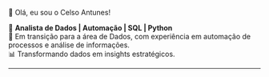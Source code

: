 👋 Olá, eu sou o Celso Antunes!

🎯 **Analista de Dados | Automação | SQL | Python**  
🚀 Em transição para a área de Dados, com experiência em automação de processos e análise de informações.  
📊 Transformando dados em insights estratégicos.  

---
<!--
**CelsoAntunesNogueira/CelsoAntunesNogueira** is a ✨ _special_ ✨ repository because its `README.md` (this file) appears on your GitHub profile.

### 📌 **Habilidades**
🐍 **Python** → Pandas, NumPy, Selenium, Flask  
📊 **SQL** → MySQL, PostgreSQL  
📈 **Visualização** → Power BI, Excel 

📬 **Conecte-se comigo:**  
[![LinkedIn](https://img.shields.io/badge/LinkedIn-blue?style=for-the-badge&logo=linkedin)](https://www.linkedin.com/in/celsoantunesnogueira/)  
[![GitHub](https://img.shields.io/badge/GitHub-black?style=for-the-badge&logo=github)](https://github.com/CelsoAntunesNogueira)  
<img src="https://cdn.jsdelivr.net/gh/devicons/devicon@latest/icons/illustrator/illustrator-plain.svg" width="60" height="70" />

          
</div>
